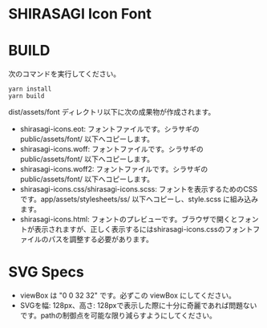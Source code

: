 SHIRASAGI Icon Font
===

# BUILD

次のコマンドを実行してください。

~~~
yarn install
yarn build
~~~

dist/assets/font ディレクトリ以下に次の成果物が作成されます。

- shirasagi-icons.eot: フォントファイルです。シラサギの public/assets/font/ 以下へコピーします。
- shirasagi-icons.woff: フォントファイルです。シラサギの public/assets/font/ 以下へコピーします。
- shirasagi-icons.woff2: フォントファイルです。シラサギの public/assets/font/ 以下へコピーします。
- shirasagi-icons.css/shirasagi-icons.scss: フォントを表示するためのCSSです。app/assets/stylesheets/ss/ 以下へコピーし、style.scss に組み込みます。
- shirasagi-icons.html: フォントのプレビューです。ブラウザで開くとフォントが表示されますが、正しく表示するにはshirasagi-icons.cssのフォントファイルのパスを調整する必要があります。

# SVG Specs

- viewBox は "0 0 32 32" です。必ずこの viewBox にしてください。
- SVGを幅: 128px、高さ: 128pxで表示した際に十分に奇麗であれば問題ないです。pathの制御点を可能な限り減らすようにしてください。
